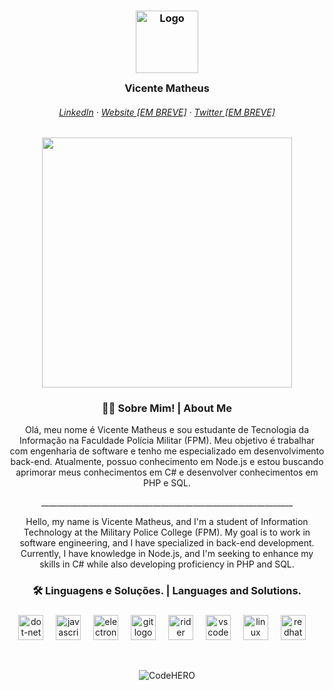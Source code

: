 <h3 align="center">
	<img src="https://i.imgur.com/PrGqS3s.png" width="100" alt="Logo"/><br/>
	<img src="https://i.imgur.com/a97tdtX.png" height="30" width="0px"/>
	Vicente Matheus
	<img src="https://i.imgur.com/a97tdtX.png" height="30" width="0px"/>
</h3>

<h6 align="center">
  <a href="https://www.linkedin.com/in/vincmpimenta/">LinkedIn</a>
  ·
  <a href="https://www.google.com">Website [EM BREVE]</a>
  ·
  <a href="https://www.google.com">Twitter [EM BREVE]</a>
</h6>

<p align="center">
  <img src="https://i.imgur.com/2ZHhPj1.png" width="400" />
</p>

<h3 align="center">🧑‍💻 Sobre Mim! |  About Me</h3>

<p align="center">
Olá, meu nome é Vicente Matheus e sou estudante de Tecnologia da Informação na Faculdade Polícia Militar (FPM). Meu objetivo é trabalhar com engenharia de software e tenho me especializado em desenvolvimento back-end. Atualmente, possuo conhecimento em Node.js e estou buscando aprimorar meus conhecimentos em C# e desenvolver conhecimentos em PHP e SQL.
</p>

<p align="center">
_______________________________________________________________
</p>

<p align="center">
Hello, my name is Vicente Matheus, and I'm a student of Information Technology at the Military Police College (FPM). My goal is to work in software engineering, and I have specialized in back-end development. Currently, I have knowledge in Node.js, and I'm seeking to enhance my skills in C# while also developing proficiency in PHP and SQL.
</p>

<h3 align="center">🛠️ Linguagens e Soluções. | Languages and Solutions.</h3>

###

<div align="center">
  <img src="https://skillicons.dev/icons?i=dotnet" height="40" alt="dot-net logo"  />
  <img width="12" />
  <img src="https://skillicons.dev/icons?i=js" height="40" alt="javascript logo"  />
  <img width="12" />
  <img src="https://skillicons.dev/icons?i=electron" height="40" alt="electron logo"  />
  <img width="12" />
  <img src="https://skillicons.dev/icons?i=git" height="40" alt="git logo"  />
  <img width="12" />
  <img src="https://skillicons.dev/icons?i=rider" height="40" alt="rider logo"  />
  <img width="12" />
  <img src="https://skillicons.dev/icons?i=vscode" height="40" alt="vscode logo"  />
  <img width="12" />
  <img src="https://skillicons.dev/icons?i=linux" height="40" alt="linux logo"  />
  <img width="12" />
  <img src="https://skillicons.dev/icons?i=redhat" height="40" alt="redhat logo"  />
  <img width="12" />
  
</div>

&nbsp;

<p align="center">
<img src="https://i.imgur.com/OCGQZmv.png" alt="CodeHERO"/>
</p>
